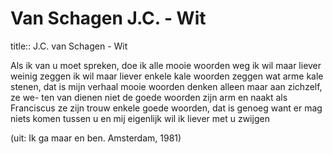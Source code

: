 # Van Schagen J.C. - Wit
title:: J.C. van Schagen - Wit

Als ik van u moet spreken, doe ik alle mooie woorden
  weg
  ik wil maar liever weinig zeggen
  ik wil maar liever enkele kale woorden zeggen
  wat arme kale stenen, dat is mijn verhaal
  mooie woorden denken alleen maar aan zichzelf, ze we-
  ten van dienen niet
  de goede woorden zijn arm en naakt
  als Franciscus
  ze zijn trouw
  enkele goede woorden, dat is genoeg
  want er mag niets komen tussen u en mij
  eigenlijk wil ik liever met u zwijgen
  
  (uit: Ik ga maar en ben. Amsterdam, 1981)